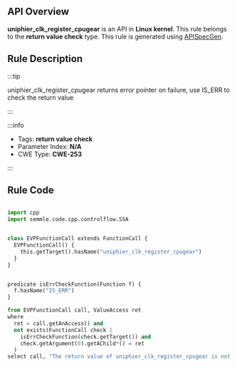 ---
---


## API Overview
**uniphier_clk_register_cpugear** is an API in **Linux kernel**. This rule belongs to the **return value check** type. This rule is generated using [APISpecGen](../../tools/APISpecGen).
## Rule Description

:::tip

uniphier_clk_register_cpugear returns error pointer on failure, use IS_ERR to check the return value

:::

:::info

- Tags: **return value check**
- Parameter Index: **N/A**
- CWE Type: **CWE-253**

:::

## Rule Code
```python

import cpp
import semmle.code.cpp.controlflow.SSA


class EVPFunctionCall extends FunctionCall {
  EVPFunctionCall() {
    this.getTarget().hasName("uniphier_clk_register_cpugear")
  }
}


predicate isErrCheckFunction(Function f) {
  f.hasName("IS_ERR") 
}

from EVPFunctionCall call, ValueAccess ret
where
  ret = call.getAnAccess() and
  not exists(FunctionCall check |
    isErrCheckFunction(check.getTarget()) and
    check.getArgument(0).getAChild*() = ret
  )
select call, "The return value of uniphier_clk_register_cpugear is not checked with IS_ERR."
    
```